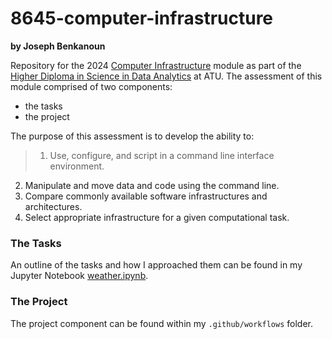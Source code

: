 # 8645-computer-infrastructure
**by Joseph Benkanoun**

Repository for the 2024 [Computer Infrastructure](https://www.gmit.ie/computer-infrastructure) module as part of the [Higher Diploma in Science in Data Analytics](https://www.gmit.ie/higher-diploma-in-science-in-computing-in-data-analytics) at ATU. The assessment of this module comprised of two components:

- the tasks
- the project

The purpose of this assessment is to develop the ability to:
> 1. Use, configure, and script in a command line interface environment.
2. Manipulate and move data and code using the command line.
3. Compare commonly available software infrastructures and architectures.
4. Select appropriate infrastructure for a given computational task.

### The Tasks



An outline of the tasks and how I approached them can be found in my Jupyter Notebook [weather.ipynb](https://github.com/JBnkn/8645-computer-infrastructure/blob/main/weather.ipynb).

### The Project

The project component can be found within my <code>.github/workflows</code> folder.